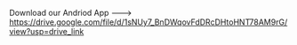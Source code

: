 Download our Andriod App --->  https://drive.google.com/file/d/1sNUy7_BnDWqovFdDRcDHtoHNT78AM9rG/view?usp=drive_link
